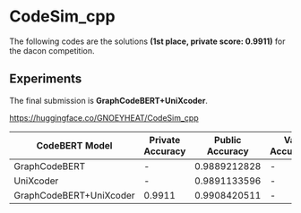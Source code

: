 # CodeSim_cpp

The following codes are the solutions **(1st place, private score: 0.9911)** for the dacon competition.

## Experiments

The final submission is **GraphCodeBERT+UniXcoder**.

https://huggingface.co/GNOEYHEAT/CodeSim_cpp

| CodeBERT Model          | Private Accuracy | Public Accuracy | Val Accuracy |
|-------------------------|------------------|-----------------|--------------|
| GraphCodeBERT           | -                | 0.9889212828    | -            |
| UniXcoder               | -                | 0.9891133596    | -            |
| GraphCodeBERT+UniXcoder | 0.9911           | 0.9908420511    | -            |
